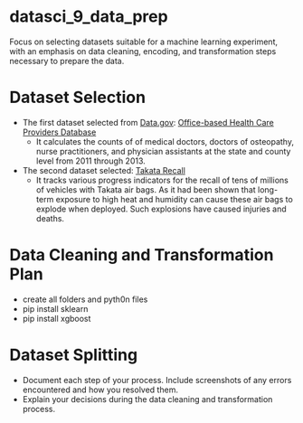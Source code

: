 # datasci_9_data_prep
Focus on selecting datasets suitable for a machine learning experiment, with an emphasis on data cleaning, encoding, and transformation steps necessary to prepare the data.

# Dataset Selection

+ The first dataset selected from [Data.gov](https://data.gov/): [Office-based Health Care Providers Database](https://catalog.data.gov/dataset/office-based-health-care-providers-database)
  + It calculates the counts of of medical doctors, doctors of osteopathy, nurse practitioners, and physician assistants at the state and county level from 2011 through 2013.
+ The second dataset selected: [Takata Recall](https://catalog.data.gov/dataset/takata-recall)
  + It tracks various progress indicators for the recall of tens of millions of vehicles with Takata air bags. As it had been shown that long-term exposure to high heat and humidity can cause these air bags to explode when deployed. Such explosions have caused injuries and deaths.

# Data Cleaning and Transformation Plan

+ create all folders and pyth0n files 
+ pip install sklearn
+ pip install xgboost

# Dataset Splitting

+ Document each step of your process. Include screenshots of any errors encountered and how you resolved them.
+ Explain your decisions during the data cleaning and transformation process.
